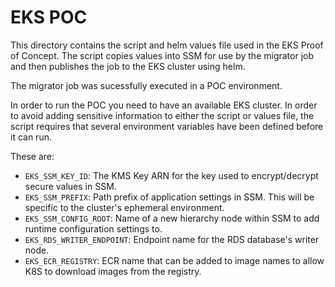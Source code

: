# EKS POC

This directory contains the script and helm values file used in the EKS Proof of Concept.
The script copies values into SSM for use by the migrator job and then publishes the
job to the EKS cluster using helm.

The migrator job was sucessfully executed in a POC environment.

In order to run the POC you need to have an available EKS cluster.
In order to avoid adding sensitive information to either the script or values
file, the script requires that several environment variables have been defined
before it can run.

These are:

- `EKS_SSM_KEY_ID`: The KMS Key ARN for the key used to encrypt/decrypt secure values in SSM.
- `EKS_SSM_PREFIX`: Path prefix of application settings in SSM.  This will be specific to the cluster's ephemeral environment.
- `EKS_SSM_CONFIG_ROOT`: Name of a new hierarchy node within SSM to add runtime configuration settings to.
- `EKS_RDS_WRITER_ENDPOINT`: Endpoint name for the RDS database's writer node.
- `EKS_ECR_REGISTRY`: ECR name that can be added to image names to allow K8S to download images from the registry.
